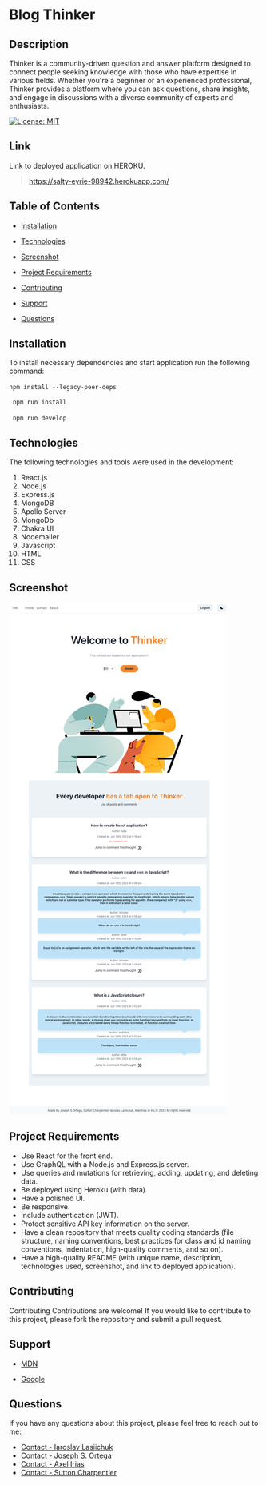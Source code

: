 # Blog Thinker

## Description 
Thinker is a community-driven question and answer platform designed to connect people seeking knowledge with those who have expertise in various fields. Whether you're a beginner or an experienced professional, Thinker provides a platform where you can ask questions, share insights, and engage in discussions with a diverse community of experts and enthusiasts.

[![License: MIT](https://img.shields.io/badge/License-MIT-yellow.svg)](https://opensource.org/licenses/MIT)

## Link
Link to deployed application on HEROKU.
>https://salty-eyrie-98942.herokuapp.com/

## Table of Contents
  
  * [Installation](#installation)

  * [Technologies](#technologies)

  * [Screenshot](#screenshot)
  
  * [Project Requirements](#project-requirements)
  
  * [Contributing](#contributing)
  
  * [Support](#support)
  
  * [Questions](#questions)

  ## Installation

  To install necessary dependencies and start application run the following command:

  `npm install --legacy-peer-deps ` 
  
     npm run install

     npm run develop


## Technologies
The following technologies and tools were used in the development:

1. React.js
2. Node.js
3. Express.js
4. MongoDB
5. Apollo Server
6. MongoDb
7. Chakra UI
8. Nodemailer
9. Javascript
10. HTML
11. CSS


## Screenshot
![Screenshot](./Assets/salty-eyrie-98942.herokuapp.com_.png)

## Project Requirements
 * Use React for the front end.
 * Use GraphQL with a Node.js and Express.js server.
 * Use queries and mutations for retrieving, adding, updating, and deleting data.
 * Be deployed using Heroku (with data).
 * Have a polished UI.
 * Be responsive.
 * Include authentication (JWT).
 * Protect sensitive API key information on the server.
 * Have a clean repository that meets quality coding standards (file structure, naming conventions, best practices for class and id naming conventions, indentation, high-quality comments, and so on).
 * Have a high-quality README (with unique name, description, technologies used, screenshot, and link to deployed application).

## Contributing

Contributing
Contributions are welcome! If you would like to contribute to this project, please fork the repository and submit a pull request.

## Support

- [MDN](https://developer.mozilla.org/en-US/) 

- [Google](https://Google.com)


## Questions

If you have any questions about this project, please feel free to reach out to me:
  
- [Contact - Iaroslav Lasiichuk](mailto:lasiichuki@gmail.com)
- [Contact - Joseph S. Ortega](mailto:)
- [Contact - Axel Irias](mailto:) 
- [Contact - Sutton Charpentier](mailto:) 

 